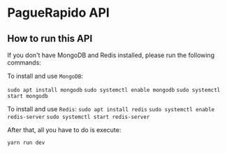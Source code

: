 # PagueRapido API

## How to run this API

If you don't have MongoDB and Redis installed, please run the following commands:

To install and use `MongoDB`:

`sudo apt install mongodb`
`sudo systemctl enable mongodb`
`sudo systemctl start mongodb`

To install and use `Redis`:
`sudo apt install redis`
`sudo systemctl enable redis-server`
`sudo systemctl start redis-server`

After that, all you have to do is execute:

`yarn run dev`
